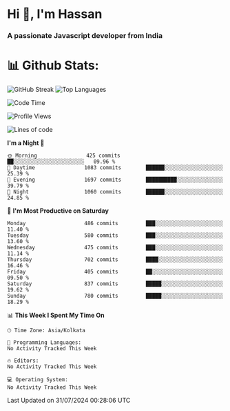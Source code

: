 # Hi 👋, I'm Hassan
### A passionate Javascript developer from India


# 📊 Github Stats:
![GitHub Streak](https://github-readme-streak-stats.herokuapp.com/?user=codeblooded47&theme=dracula&hide_border=false)
![Top Languages](https://github-readme-stats.vercel.app/api/top-langs/?username=codeblooded47&layout=compact&theme=dracula)



<!--START_SECTION:waka-->
![Code Time](http://img.shields.io/badge/Code%20Time-820%20hrs%2030%20mins-blue)

![Profile Views](http://img.shields.io/badge/Profile%20Views-2-blue)

![Lines of code](https://img.shields.io/badge/From%20Hello%20World%20I%27ve%20Written-23.5%20million%20lines%20of%20code-blue)

**I'm a Night 🦉** 

```text
🌞 Morning                425 commits         ██░░░░░░░░░░░░░░░░░░░░░░░   09.96 % 
🌆 Daytime                1083 commits        ██████░░░░░░░░░░░░░░░░░░░   25.39 % 
🌃 Evening                1697 commits        ██████████░░░░░░░░░░░░░░░   39.79 % 
🌙 Night                  1060 commits        ██████░░░░░░░░░░░░░░░░░░░   24.85 % 
```
📅 **I'm Most Productive on Saturday** 

```text
Monday                   486 commits         ███░░░░░░░░░░░░░░░░░░░░░░   11.40 % 
Tuesday                  580 commits         ███░░░░░░░░░░░░░░░░░░░░░░   13.60 % 
Wednesday                475 commits         ███░░░░░░░░░░░░░░░░░░░░░░   11.14 % 
Thursday                 702 commits         ████░░░░░░░░░░░░░░░░░░░░░   16.46 % 
Friday                   405 commits         ██░░░░░░░░░░░░░░░░░░░░░░░   09.50 % 
Saturday                 837 commits         █████░░░░░░░░░░░░░░░░░░░░   19.62 % 
Sunday                   780 commits         █████░░░░░░░░░░░░░░░░░░░░   18.29 % 
```


📊 **This Week I Spent My Time On** 

```text
🕑︎ Time Zone: Asia/Kolkata

💬 Programming Languages: 
No Activity Tracked This Week

🔥 Editors: 
No Activity Tracked This Week

💻 Operating System: 
No Activity Tracked This Week
```


 Last Updated on 31/07/2024 00:28:06 UTC
<!--END_SECTION:waka-->

